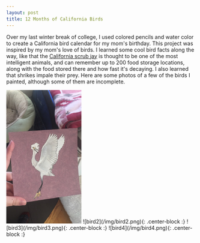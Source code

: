 ```yaml
---
layout: post
title: 12 Months of California Birds
---
```


Over my last winter break of college, I used colored pencils and water color to create a California bird calendar for my mom's birthday. This project was inspired by my mom's love of birds. I learned some cool bird facts along the way, like that the [California scrub jay](https://en.wikipedia.org/wiki/California_scrub_jay) is thought to be one of the most intelligent animals, and can remember up to 200 food storage locations, along with the food stored there and how fast it's decaying. I also learned that shrikes impale their prey. Here are some photos of a few of the birds I painted, although some of them are incomplete.

<img src="/img/bird1.png" alt="bird1" width="200"/>
![bird2](/img/bird2.png){: .center-block :}
![bird3](/img/bird3.png){: .center-block :}
![bird4](/img/bird4.png){: .center-block :}


